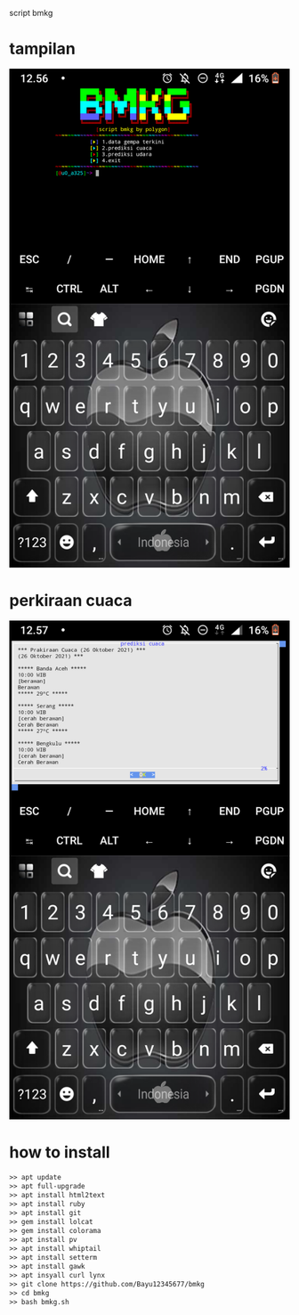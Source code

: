 script bmkg

# tampilan
![polygon](https://github.com/Bayu12345677/bmkg/blob/main/Screenshot_20211026-125643.png)

# perkiraan cuaca
![polygon](https://github.com/Bayu12345677/bmkg/blob/main/Screenshot_20211026-125701.png)

# how to install

```f#
>> apt update
>> apt full-upgrade
>> apt install html2text
>> apt install ruby
>> apt install git
>> gem install lolcat
>> gem install colorama
>> apt install pv
>> apt install whiptail
>> apt install setterm
>> apt install gawk
>> apt insyall curl lynx
>> git clone https://github.com/Bayu12345677/bmkg
>> cd bmkg
>> bash bmkg.sh
```
